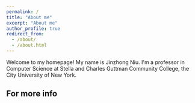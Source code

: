 ```yaml
---
permalink: /
title: "About me"
excerpt: "About me"
author_profile: true
redirect_from: 
  - /about/
  - /about.html
---
```


Welcome to my homepage! My name is Jinzhong Niu. I'm a professor in Computer Science at Stella and Charles Guttman Community College, the City University of New York.


For more info
------

